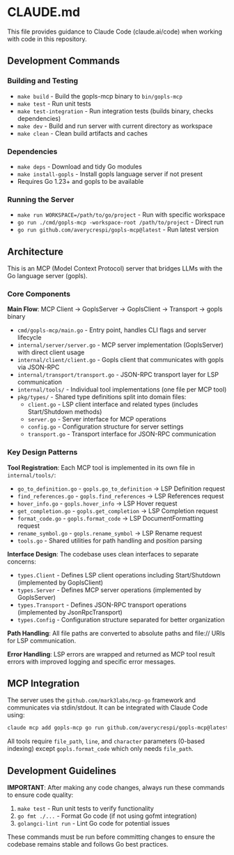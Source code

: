 # CLAUDE.md

This file provides guidance to Claude Code (claude.ai/code) when working with code in this repository.

## Development Commands

### Building and Testing
- `make build` - Build the gopls-mcp binary to `bin/gopls-mcp`
- `make test` - Run unit tests
- `make test-integration` - Run integration tests (builds binary, checks dependencies)
- `make dev` - Build and run server with current directory as workspace
- `make clean` - Clean build artifacts and caches

### Dependencies
- `make deps` - Download and tidy Go modules
- `make install-gopls` - Install gopls language server if not present
- Requires Go 1.23+ and gopls to be available

### Running the Server
- `make run WORKSPACE=/path/to/go/project` - Run with specific workspace
- `go run ./cmd/gopls-mcp -workspace-root /path/to/project` - Direct run
- `go run github.com/averycrespi/gopls-mcp@latest` - Run latest version

## Architecture

This is an MCP (Model Context Protocol) server that bridges LLMs with the Go language server (gopls).

### Core Components

**Main Flow**: MCP Client → GoplsServer → GoplsClient → Transport → gopls binary

- `cmd/gopls-mcp/main.go` - Entry point, handles CLI flags and server lifecycle
- `internal/server/server.go` - MCP server implementation (GoplsServer) with direct client usage
- `internal/client/client.go` - Gopls client that communicates with gopls via JSON-RPC
- `internal/transport/transport.go` - JSON-RPC transport layer for LSP communication
- `internal/tools/` - Individual tool implementations (one file per MCP tool)
- `pkg/types/` - Shared type definitions split into domain files:
  - `client.go` - LSP client interface and related types (includes Start/Shutdown methods)
  - `server.go` - Server interface for MCP operations
  - `config.go` - Configuration structure for server settings
  - `transport.go` - Transport interface for JSON-RPC communication

### Key Design Patterns

**Tool Registration**: Each MCP tool is implemented in its own file in `internal/tools/`:
- `go_to_definition.go` - `gopls.go_to_definition` → LSP Definition request
- `find_references.go` - `gopls.find_references` → LSP References request
- `hover_info.go` - `gopls.hover_info` → LSP Hover request
- `get_completion.go` - `gopls.get_completion` → LSP Completion request
- `format_code.go` - `gopls.format_code` → LSP DocumentFormatting request
- `rename_symbol.go` - `gopls.rename_symbol` → LSP Rename request
- `tools.go` - Shared utilities for path handling and position parsing

**Interface Design**: The codebase uses clean interfaces to separate concerns:
- `types.Client` - Defines LSP client operations including Start/Shutdown (implemented by GoplsClient)
- `types.Server` - Defines MCP server operations (implemented by GoplsServer)
- `types.Transport` - Defines JSON-RPC transport operations (implemented by JsonRpcTransport)
- `types.Config` - Configuration structure separated for better organization

**Path Handling**: All file paths are converted to absolute paths and file:// URIs for LSP communication.

**Error Handling**: LSP errors are wrapped and returned as MCP tool result errors with improved logging and specific error messages.

## MCP Integration

The server uses the `github.com/mark3labs/mcp-go` framework and communicates via stdin/stdout. It can be integrated with Claude Code using:

```bash
claude mcp add gopls-mcp go run github.com/averycrespi/gopls-mcp@latest
```

All tools require `file_path`, `line`, and `character` parameters (0-based indexing) except `gopls.format_code` which only needs `file_path`.

## Development Guidelines

**IMPORTANT**: After making any code changes, always run these commands to ensure code quality:

1. `make test` - Run unit tests to verify functionality
2. `go fmt ./...` - Format Go code (if not using gofmt integration)
3. `golangci-lint run` - Lint Go code for potential issues

These commands must be run before committing changes to ensure the codebase remains stable and follows Go best practices.
